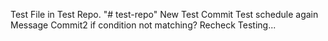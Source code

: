 Test File in Test Repo.
"# test-repo"
New Test Commit
Test schedule again
Message
Commit2
if condition not matching?
Recheck
Testing...

